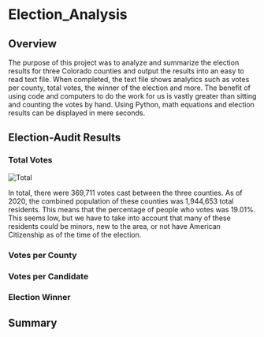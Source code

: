 # Election_Analysis

## Overview

The purpose of this project was to analyze and summarize the election results for three Colorado counties and output the results into an easy to read text file. When completed, the text file shows analytics such as votes per county, total votes, the winner of the election and more. The benefit of using code and computers to do the work for us is vastly greater than sitting and counting the votes by hand. Using Python, math equations and election results can be displayed in mere seconds. 

## Election-Audit Results

### Total Votes

![Total](https://user-images.githubusercontent.com/60283799/171488460-3b1b0c1f-4f94-4823-b4bb-2525148d29f4.PNG)

In total, there were 369,711 votes cast between the three counties. As of 2020, the combined population of these counties was 1,944,653 total residents. This means that the percentage of people who votes was 19.01%. This seems low, but we have to take into account that many of these residents could be minors, new to the area, or not have American Citizenship as of the time of the election. 

### Votes per County 

### Votes per Candidate

### Election Winner 

## Summary 
